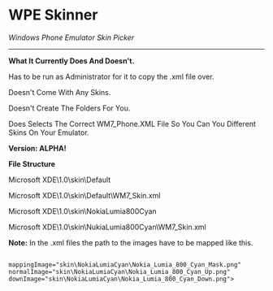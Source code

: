 # WPE Skinner # 
*Windows Phone Emulator Skin Picker*

----------
**What It Currently Does And Doesn't.**

Has to be run as Administrator for it to copy the .xml file over.

Doesn't Come With Any Skins.

Doesn't Create The Folders For You.

Does Selects The Correct WM7_Phone.XML File So You Can You Different Skins On Your Emulator.

**Version: ALPHA!**


**File Structure**

Microsoft XDE\1.0\skin\Default

Microsoft XDE\1.0\skin\Default\WM7_Skin.xml

Microsoft XDE\1.0\skin\NokiaLumia800Cyan

Microsoft XDE\1.0\skin\NukiaLumia800Cyan\WM7_Skin.xml

**Note:** In the .xml files the path to the images have to be mapped like this.

`		mappingImage="skin\NokiaLumiaCyan\Nokia_Lumia_800_Cyan_Mask.png"
		normalImage="skin\NokiaLumiaCyan\Nokia_Lumia_800_Cyan_Up.png"
		downImage="skin\NokiaLumiaCyan\Nokia_Lumia_800_Cyan_Down.png">`



